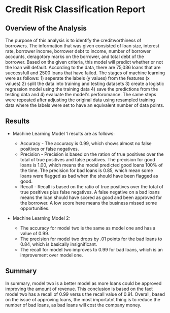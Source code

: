 # Credit Risk Classification Report

## Overview of the Analysis

The purpose of this analysis is to identify the creditworthiness of borrowers. The information that was given consisted of loan size, interest rate, borrower income, borrower debt to income, number of borrower accounts, deragotory marks on the borrower, and total debt of the borrower. Based on the given criteria, this model will predict whether or not the loan will default. According to the data, there are 75,036 loans that are successfull and 2500 loans that have failed. The stages of machine learning were as follows: 1) seperate the labels (y values) from the features (x values) 2) split the data into training and testing datasets 3) create a logistic regression model using the training data 4) save the predictions from the testing data and 4) evaluate the model's perforomance. The same steps were repeated after adjusting the original data using resampled training data where the labels were set to have an equivalent number of data points.

## Results

* Machine Learning Model 1 results are as follows:
  * Accuracy - The accuracy is 0.99, which shows almost no false positives or false negatives.
  * Precision - Precision is based on the ration of true positives over the total of true positives and false positives. The precision for good loans is 1.00, which means the model predicted good loans 100% of the time. The precision for bad loans is 0.85, which mean some loans were flagged as bad when the should have been flagged as good.  
  * Recall - Recall is based on the ratio of true positives over the total of true positives plus false negatives. A false negative on a bad loans means the loan should have scored as good and been approved for the borrower. A low score here means the business missed some opportunities. 

* Machine Learning Model 2:
  * The accuracy for model two is the same as model one and has a value of 0.99.
  * The precision for model two drops by .01 points for the bad loans to 0.84, which is basically insignificant.
  * The recall for model two improves to 0.99 for bad loans, which is an improvement over model one.

## Summary

In summary, model two is a better model as more loans could be approved improving the amount of revenue. This conclusion is based on the fact model two has a recall of 0.99 versus the recall value of 0.91. Overall, based on the issue of approving loans, the most importatnt thing is to reduce the number of bad loans, as bad loans will cost the company money. 
